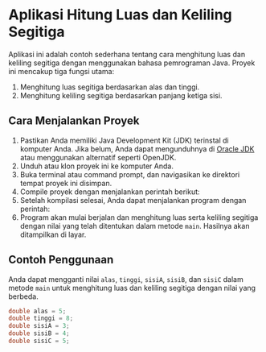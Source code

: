 # Aplikasi Hitung Luas dan Keliling Segitiga
Aplikasi ini adalah contoh sederhana tentang cara menghitung luas dan keliling segitiga dengan menggunakan bahasa pemrograman Java. Proyek ini mencakup tiga fungsi utama:
1. Menghitung luas segitiga berdasarkan alas dan tinggi.
2. Menghitung keliling segitiga berdasarkan panjang ketiga sisi.

## Cara Menjalankan Proyek
1. Pastikan Anda memiliki Java Development Kit (JDK) terinstal di komputer Anda. Jika belum, Anda dapat mengunduhnya di [Oracle JDK](https://www.oracle.com/java/technologies/javase-downloads.html) atau menggunakan alternatif seperti OpenJDK.
2. Unduh atau klon proyek ini ke komputer Anda.
3. Buka terminal atau command prompt, dan navigasikan ke direktori tempat proyek ini disimpan.
4. Compile proyek dengan menjalankan perintah berikut: 
5. Setelah kompilasi selesai, Anda dapat menjalankan program dengan perintah:
6. Program akan mulai berjalan dan menghitung luas serta keliling segitiga dengan nilai yang telah ditentukan dalam metode `main`. Hasilnya akan ditampilkan di layar.

## Contoh Penggunaan
Anda dapat mengganti nilai `alas`, `tinggi`, `sisiA`, `sisiB`, dan `sisiC` dalam metode `main` untuk menghitung luas dan keliling segitiga dengan nilai yang berbeda.
```java
double alas = 5;
double tinggi = 8;
double sisiA = 3;
double sisiB = 4;
double sisiC = 5;